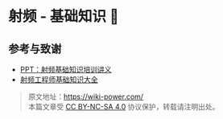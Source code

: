 # 射频 - 基础知识 🚧

## 参考与致谢

- [PPT：射频基础知识培训讲义](https://mp.weixin.qq.com/s?__biz=MzIwODc4NzE1OA==&mid=2247494220&idx=3&sn=0a2a4ff15bf752ac3de76916f07837c8&chksm=977f69f5a008e0e3b039f88ade18aff8c8f93a7e828d9adcb064f935a37084ee983e486f0729&scene=178&cur_album_id=1792389424626860033#rd)
- [射频工程师基础知识大全](https://zhuanlan.zhihu.com/p/404881296)

> 原文地址：<https://wiki-power.com/>  
> 本篇文章受 [CC BY-NC-SA 4.0](https://creativecommons.org/licenses/by/4.0/deed.zh) 协议保护，转载请注明出处。
